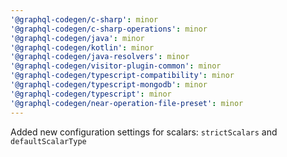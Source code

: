 ```yaml
---
'@graphql-codegen/c-sharp': minor
'@graphql-codegen/c-sharp-operations': minor
'@graphql-codegen/java': minor
'@graphql-codegen/kotlin': minor
'@graphql-codegen/java-resolvers': minor
'@graphql-codegen/visitor-plugin-common': minor
'@graphql-codegen/typescript-compatibility': minor
'@graphql-codegen/typescript-mongodb': minor
'@graphql-codegen/typescript': minor
'@graphql-codegen/near-operation-file-preset': minor
---
```


Added new configuration settings for scalars: `strictScalars` and `defaultScalarType`

